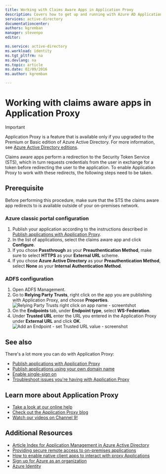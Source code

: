 ```yaml
---
title: Working with Claims Aware Apps in Application Proxy
description: Covers how to get up and running with Azure AD Application Proxy.
services: active-directory
documentationcenter: 
authors: kgremban
manager: stevenpo
editor: 

ms.service: active-directory
ms.workload: identity
ms.tgt_pltfrm: na
ms.devlang: na
ms.topic: article
ms.date: 02/09/2016
ms.author: kgremban

---
```

# Working with claims aware apps in Application Proxy
> [!IMPORTANT]
> Application Proxy is a feature that is available only if you upgraded to the Premium or Basic edition of Azure Active Directory. For more information, see [Azure Active Directory editions](active-directory-editions.md).
> 
> 
Claims aware apps perform a redirection to the Security Token Service (STS), which in turn requests credentials from the user in exchange for a token before redirecting the user to the application. To enable Application Proxy to work with these redirects, the following steps need to be taken.

## Prerequisite
Before performing this procedure, make sure that the STS the claims aware app redirects to is available outside of your on-premises network.

### Azure classic portal configuration
1. Publish your application according to the instructions described in [Publish applications with Application Proxy](active-directory-application-proxy-publish.md).
2. In the list of applications, select the claims aware app and click **Configure**.
3. If you chose **Passthrough** as your **Preauthentication Method**, make sure to select **HTTPS** as your **External URL** scheme.
4. If you chose **Azure Active Directory** as your **Preauthentication Method**, select **None** as your **Internal Authentication Method**.

### ADFS configuration
1. Open ADFS Management.
2. Go to **Relying Party Trusts**, right click on the app you are publishing with Application Proxy, and choose **Properties**.  
![Relying Party Trusts right click on app name - screentshot](./media/active-directory-application-proxy-claims-aware-apps/appproxyrelyingpartytrust.png)  
3. On the **Endpoints** tab, under **Endpoint type**, select **WS-Federation**.
4. Under **Trusted URL** enter the URL you entered in the Application Proxy under **External URL** and click **OK**.  
![Add an Endpoint - set Trusted URL value - screenshot](./media/active-directory-application-proxy-claims-aware-apps/appproxyendpointtrustedurl.png)  

## See also
There's a lot more you can do with Application Proxy:

* [Publish applications with Application Proxy](active-directory-application-proxy-publish.md)
* [Publish applications using your own domain name](active-directory-application-proxy-custom-domains.md)
* [Enable single-sign on](active-directory-application-proxy-sso-using-kcd.md)
* [Troubleshoot issues you're having with Application Proxy](active-directory-application-proxy-troubleshoot.md)

## Learn more about Application Proxy
* [Take a look at our online help](active-directory-application-proxy-enable.md)
* [Check out the Application Proxy blog](http://blogs.technet.com/b/applicationproxyblog/)
* [Watch our videos on Channel 9!](http://channel9.msdn.com/events/Ignite/2015/BRK3864)

## Additional Resources
* [Article Index for Application Management in Azure Active Directory](active-directory-apps-index.md)
* [Providing secure remote access to on-premises applications](active-directory-application-proxy-get-started.md)
* [How to enable native client apps to interact with proxy Applications](active-directory-application-proxy-native-client.md)
* [Sign up for Azure as an organization](sign-up-organization.md)
* [Azure Identity](fundamentals-identity.md)

